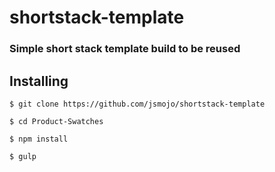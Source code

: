 # shortstack-template

### Simple short stack template build to be reused

## Installing

```
$ git clone https://github.com/jsmojo/shortstack-template
```

```
$ cd Product-Swatches 
```

```
$ npm install 
```


```
$ gulp
```
